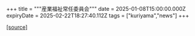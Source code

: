 +++
title = """産業福祉常任委員会"""
date = 2025-01-08T15:00:00.000Z
expiryDate = 2025-02-22T18:27:40.112Z
tags = ["kuriyama","news"]
+++


[[source]](https://www.town.kuriyama.hokkaido.jp/site/gikai/29932.html)

